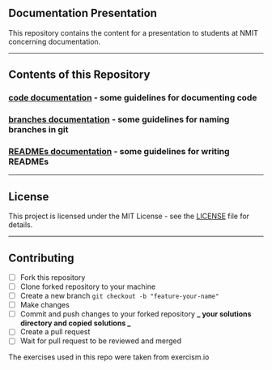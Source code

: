 ## Documentation Presentation

This repository contains the content for a presentation to students at NMIT concerning documentation.

---

## Contents of this Repository

### [code documentation](code/README.md) - some guidelines for documenting code

### [branches documentation](branches/README.md) - some guidelines for naming branches in git

### [READMEs documentation](readmes/README.md) - some guidelines for writing READMEs

---

## License

This project is licensed under the MIT License - see the [LICENSE](LICENSE) file for details.

---

## Contributing

- [ ] Fork this repository
- [ ] Clone forked repository to your machine
- [ ] Create a new branch `git checkout -b "feature-your-name"`
- [ ] Make changes
- [ ] Commit and push changes to your forked repository **_ your solutions directory and copied solutions _**
- [ ] Create a pull request
- [ ] Wait for pull request to be reviewed and merged

The exercises used in this repo were taken from exercism.io
